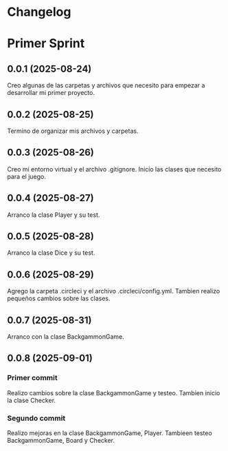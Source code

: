# Changelog

# Primer Sprint
## 0.0.1 (2025-08-24)
Creo algunas de las carpetas y archivos que necesito para empezar a desarrollar mi primer proyecto.

## 0.0.2 (2025-08-25)
Termino de organizar mis archivos y carpetas.

## 0.0.3 (2025-08-26)
Creo mi entorno virtual y  el archivo .gitignore. Inicio las clases que necesito para el juego.

## 0.0.4 (2025-08-27)
Arranco la clase Player y su test.

## 0.0.5 (2025-08-28)
Arranco la clase Dice y su test.

## 0.0.6 (2025-08-29)
Agrego la carpeta .circleci y el archivo .circleci/config.yml. Tambien realizo pequeños cambios sobre las clases.

## 0.0.7 (2025-08-31)
Arranco con la clase BackgammonGame.

## 0.0.8 (2025-09-01)
### Primer commit
Realizo cambios sobre la clase BackgammonGame y testeo. Tambien inicio la clase Checker.
### Segundo commit
Realizo mejoras en la clase BackgammonGame, Player. Tambieen testeo BackgammonGame, Board y Checker.

